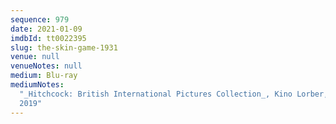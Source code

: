 ```yaml
---
sequence: 979
date: 2021-01-09
imdbId: tt0022395
slug: the-skin-game-1931
venue: null
venueNotes: null
medium: Blu-ray
mediumNotes:
  "_Hitchcock: British International Pictures Collection_, Kino Lorber,
  2019"
---
```

